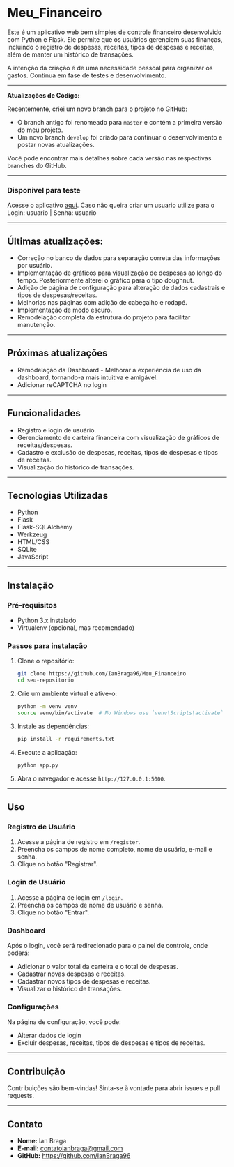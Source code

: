 # Meu_Financeiro

Este é um aplicativo web bem simples de controle financeiro desenvolvido com Python e Flask. Ele permite que os usuários gerenciem suas finanças, incluindo o registro de despesas, receitas, tipos de despesas e receitas, além de manter um histórico de transações.

A intenção da criação é de uma necessidade pessoal para organizar os gastos.
Continua em fase de testes e desenvolvimento.

---
**Atualizações de Código:**

Recentemente, criei um novo branch para o projeto no GitHub:
- O branch antigo foi renomeado para `master` e contém a primeira versão do meu projeto.
- Um novo branch `develop` foi criado para continuar o desenvolvimento e postar novas atualizações.

Você pode encontrar mais detalhes sobre cada versão nas respectivas branches do GitHub.

---
### Disponivel para teste
Acesse o aplicativo [aqui](https://ianbraga.pythonanywhere.com/login).
Caso não queira criar um usuario utilize para o Login: usuario | Senha: usuario

---
## Últimas atualizações:

- Correção no banco de dados para separação correta das informações por usuário.
- Implementação de gráficos para visualização de despesas ao longo do tempo. Posteriormente alterei o gráfico para o tipo doughnut.
- Adição de página de configuração para alteração de dados cadastrais e tipos de despesas/receitas.
- Melhorias nas páginas com adição de cabeçalho e rodapé.
- Implementação de modo escuro.
- Remodelação completa da estrutura do projeto para facilitar manutenção.

---
## Próximas atualizações

- Remodelação da Dashboard - Melhorar a experiência de uso da dashboard, tornando-a mais intuitiva e amigável.
- Adicionar reCAPTCHA no login

---
## Funcionalidades

- Registro e login de usuário.
- Gerenciamento de carteira financeira com visualização de gráficos de receitas/despesas.
- Cadastro e exclusão de despesas, receitas, tipos de despesas e tipos de receitas.
- Visualização do histórico de transações.

---
## Tecnologias Utilizadas

- Python
- Flask
- Flask-SQLAlchemy
- Werkzeug
- HTML/CSS
- SQLite
- JavaScript

---
## Instalação

### Pré-requisitos

- Python 3.x instalado
- Virtualenv (opcional, mas recomendado)

### Passos para instalação

1. Clone o repositório:
    ```bash
    git clone https://github.com/IanBraga96/Meu_Financeiro
    cd seu-repositorio
    ```

2. Crie um ambiente virtual e ative-o:
    ```bash
    python -m venv venv
    source venv/bin/activate  # No Windows use `venv\Scripts\activate`
    ```

3. Instale as dependências:
    ```bash
    pip install -r requirements.txt
    ```

4. Execute a aplicação:
    ```bash
    python app.py
    ```

5. Abra o navegador e acesse `http://127.0.0.1:5000`.

---
## Uso

### Registro de Usuário

1. Acesse a página de registro em `/register`.
2. Preencha os campos de nome completo, nome de usuário, e-mail e senha.
3. Clique no botão "Registrar".

### Login de Usuário

1. Acesse a página de login em `/login`.
2. Preencha os campos de nome de usuário e senha.
3. Clique no botão "Entrar".

### Dashboard

Após o login, você será redirecionado para o painel de controle, onde poderá:

- Adicionar o valor total da carteira e o total de despesas.
- Cadastrar novas despesas e receitas.
- Cadastrar novos tipos de despesas e receitas.
- Visualizar o histórico de transações.

### Configurações

Na página de configuração, você pode:

- Alterar dados de login
- Excluir despesas, receitas, tipos de despesas e tipos de receitas.

---
## Contribuição

Contribuições são bem-vindas! Sinta-se à vontade para abrir issues e pull requests.

---
## Contato

- **Nome:** Ian Braga
- **E-mail:** contatoianbraga@gmail.com
- **GitHub:** <https://github.com/IanBraga96>


